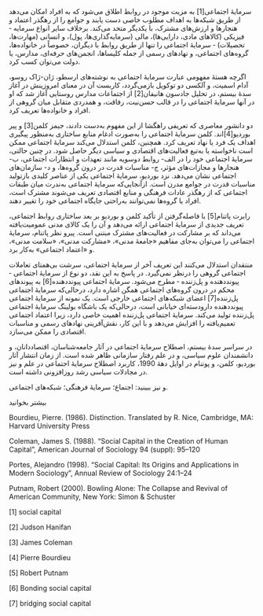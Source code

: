   سرمایهٔ اجتماعی[1] به مزیت موجود در روابط اطلاق می‌شود که به افراد امکان می‌دهد از طریق شبکه‌ها به اهداف مطلوب خاصی دست یابند و جوامع را از رهگذر اعتماد و هنجارها و ارزش‌های مشترک، با یکدیگر متحد می‌کند. برخلاف سایر انواع سرمایه ‐ فیزیکی (کالاهای مادی، دارایی‌ها)، مالی (سرمایه‌گذاری‌ها، پول)، و انسانی (مهارت‌ها، تحصیلات) ‐ سرمایهٔ اجتماعی را تنها از طریق روابط با دیگران، خصوصاً در خانواده‌ها، گروه‌های اجتماعی، و نهادهای رسمی از جمله کلیساها، انجمن‌های حرفه‌ای، مدارس، یا دولت می‌توان کسب کرد. 

اگرچه هستهٔ مفهومی عبارت سرمایهٔ اجتماعی به نوشته‌های ارسطو، ژان-ژاک روسو، آدام اسمیت، و آلکسی دو توکویل بازمی‌گردد، کاربست آن در معنای امروزینش در آغاز سدۀ بیستم، در تحلیل جادسون هانیفان[2] از اجتماعات مدارس روستایی آغاز شد که او در آنها سرمایهٔ اجتماعی را در قالب حسن‌نیت، رفاقت، و همدردی متقابل میان گروهی از افراد و خانواده‌ها تعریف کرد.

 دو دانشور معاصری که تعریفی راهگشا از این مفهوم به‌دست دادند، جیمز کلمن[3] و پیر بوردیو[4]اند. کلمن سرمایۀ اجتماعی را به‌صورت ادغام منابع ساختاری به‌منظور پیگیری اهداف یک فرد یا نهاد تعریف کرد. همچنین، کلمن استدلال می‌کند سرمایهٔ اجتماعی ممکن است ناخواسته یا به‌تبع فعالیت‌های اقتصادی و سیاسی دیگر حاصل شود. در چنین حالتی، سرمایهٔ اجتماعی خود را در الف- روابط دوسویه مانند تعهدات و انتظارات اجتماعی، ب- هنجارها و مجازات‌های مؤثر، ج- مناسبات قدرت در درون گروه‌ها، و د- سازمان‌های اجتماعی نشان می‌دهد. نزد بوردیو، سرمایهٔ اجتماعی یکی از عناصر کلیدی بازتولید مناسبات قدرت در جوامع مدرن است. ازآنجایی‌که سرمایهٔ اجتماعی به‌ندرت میان طبقات اجتماعی که از رهگذر عادات فرهنگی و منابع اقتصادی تعریف می‌شوند مشترک است، افراد یا گروه‌ها نمی‌توانند به‌راحتی جایگاه اجتماعی خود را تغییر دهند.

 رابرت پاتنام[5] با فاصله‌گرفتن از تأکید کلمن و بوردیو بر بعد ساختاری روابط اجتماعی، تعریف جدیدی از سرمایهٔ اجتماعی ارائه می‌دهد و آن را یک کالای مدنی عمومیت‌یافته می‌داند که بر مشارکت در فعالیت‌های مشترک مبتنی است. پیرو نظر پاتنام، سرمایهٔ اجتماعی را می‌توان به‌جای مفاهیم «جامعهٔ مدنی»، «مشارکت مدنی»، «سلامت مدنی»، و «اعتماد اجتماعی» به‌کار برد.

 منتقدان استدلال می‌کنند این تعریف آخر از سرمایهٔ اجتماعی، سرشت بی‌همتای تعاملات اجتماعی گروهی را درنظر نمی‌گیرد. در پاسخ به این نقد، دو نوع از سرمایهٔ اجتماعی ‐ پیوند‌دهنده و پل‌زننده ‐ مطرح می‌شود. سرمایهٔ اجتماعی پیونددهنده[6] به پیوندهای محکم در درون گروه‌های اجتماعی همگن اشاره دارد، درحالی‌که سرمایهٔ اجتماعی پل‌زننده[7] اعضای شبکه‌های اجتماعی خارجی است. یک نمونه از سرمایهٔ اجتماعی پیونددهنده دارودسته‌ای خیابانی است، درحالی‌که یک باشگاه بولینگ سرمایهٔ اجتماعی پل‌زننده تولید می‌کند. سرمایهٔ اجتماعی پل‌زننده اهمیت خاصی دارد، زیرا اعتماد اجتماعی تعمیم‌یافته را افزایش می‌دهد و با این کار، نقش‌آفرینی نهادهای رسمی و مناسبات اقتصادی را ممکن می‌سازد.

 در سراسر سدۀ بیستم، اصطلاح سرمایهٔ اجتماعی در آثار جامعه‌شناسان، اقتصاددانان، و دانشمندان علوم سیاسی، و در علم رفتار سازمانی ظاهر شده است. از زمان انتشار آثار بوردیو، کلمن، و پوتنام در اوایل دههٔ 1990، کاربرد اصطلاح سرمایهٔ اجتماعی در علم و نیز در مجادلات سیاسی رشد روزافزونی داشته است.

  


و نیز ببینید: اجتماع؛ سرمایهٔ فرهنگی؛ شبکه‌های اجتماعی.

  


بیشتر بخوانید

  


Bourdieu, Pierre. (1986). Distinction. Translated by R. Nice, Cambridge, MA: Harvard University Press

Coleman, James S. (1988). “Social Capital in the Creation of Human Capital”, American Journal of Sociology 94 (suppl): 95–120

Portes, Alejandro (1998). “Social Capital: Its Origins and Applications in Modern Sociology”, Annual Review of Sociology 24:1–24

Putnam, Robert (2000). Bowling Alone: The Collapse and Revival of American Community, New York: Simon & Schuster

[1] social capital

[2] Judson Hanifan

[3] James Coleman

[4] Pierre Bourdieu

[5] Robert Putnam

[6] Bonding social capital

[7] bridging social capital

  


 

  


 

  


 

  


 

  


 

 